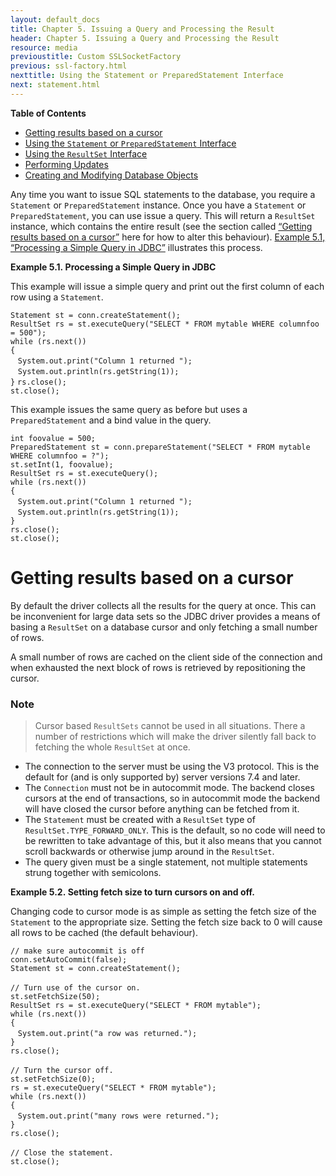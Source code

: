 ```yaml
---
layout: default_docs
title: Chapter 5. Issuing a Query and Processing the Result
header: Chapter 5. Issuing a Query and Processing the Result
resource: media
previoustitle: Custom SSLSocketFactory
previous: ssl-factory.html
nexttitle: Using the Statement or PreparedStatement Interface
next: statement.html
---
```


**Table of Contents**

* [Getting results based on a cursor](query.html#query-with-cursor)
* [Using the `Statement` or `PreparedStatement` Interface](statement.html)
* [Using the `ResultSet` Interface](resultset.html)
* [Performing Updates](update.html)
* [Creating and Modifying Database Objects](ddl.html)

Any time you want to issue SQL statements to the database, you require a `Statement`
or `PreparedStatement` instance. Once you have a `Statement` or `PreparedStatement`,
you can use issue a query. This will return a `ResultSet` instance, which contains
the entire result (see the section called [“Getting results based on a cursor”](query.html#query-with-cursor)
here for how to alter this behaviour). [Example 5.1, “Processing a Simple Query in JDBC”](query.html#query-example)
illustrates this process.

<a name="query-example"></a>
**Example 5.1. Processing a Simple Query in JDBC**

This example will issue a simple query and print out the first column of each
row using a `Statement`.

`Statement st = conn.createStatement();`  
`ResultSet rs = st.executeQuery("SELECT * FROM mytable WHERE columnfoo = 500");`  
`while (rs.next())`  
`{`  
&nbsp;&nbsp;&nbsp;`System.out.print("Column 1 returned ");`  
&nbsp;&nbsp;&nbsp;`System.out.println(rs.getString(1));`  
`}`
`rs.close();`  
`st.close();`  

This example issues the same query as before but uses a `PreparedStatement` and
a bind value in the query.

`int foovalue = 500;`  
`PreparedStatement st = conn.prepareStatement("SELECT * FROM mytable WHERE columnfoo = ?");`  
`st.setInt(1, foovalue);`  
`ResultSet rs = st.executeQuery();`  
`while (rs.next())`  
`{`  
&nbsp;&nbsp;&nbsp;`System.out.print("Column 1 returned ");`  
&nbsp;&nbsp;&nbsp;`System.out.println(rs.getString(1));`  
`}`  
`rs.close();`  
`st.close();`  

<a name="query-with-cursor"></a>
# Getting results based on a cursor

By default the driver collects all the results for the query at once. This can
be inconvenient for large data sets so the JDBC driver provides a means of basing
a `ResultSet` on a database cursor and only fetching a small number of rows.

A small number of rows are cached on the client side of the connection and when
exhausted the next block of rows is retrieved by repositioning the cursor.

### Note

> Cursor based `ResultSets` cannot be used in all situations. There a number of
  restrictions which will make the driver silently fall back to fetching the
  whole `ResultSet` at once.

* The connection to the server must be using the V3 protocol. This is the default
	for (and is only supported by) server versions 7.4 and later.
* The `Connection` must not be in autocommit mode. The backend closes cursors at
	the end of transactions, so in autocommit mode the backend will have
	closed the cursor before anything can be fetched from it.
* The `Statement` must be created with a `ResultSet` type of `ResultSet.TYPE_FORWARD_ONLY`.
	This is the default, so no code will need to be rewritten to take advantage
	of this, but it also means that you cannot scroll backwards or otherwise
	jump around in the `ResultSet`.
* The query given must be a single statement, not multiple statements strung
	together with semicolons.

<a name="fetchsize-example"></a>
**Example 5.2. Setting fetch size to turn cursors on and off.**

Changing code to cursor mode is as simple as setting the fetch size of the
`Statement` to the appropriate size. Setting the fetch size back to 0 will cause
all rows to be cached (the default behaviour).

`// make sure autocommit is off`  
`conn.setAutoCommit(false);`  
`Statement st = conn.createStatement();`<br /><br />
`// Turn use of the cursor on.`  
`st.setFetchSize(50);`  
`ResultSet rs = st.executeQuery("SELECT * FROM mytable");`  
`while (rs.next())`  
`{`  
&nbsp;&nbsp;&nbsp;`System.out.print("a row was returned.");`  
`}`  
`rs.close();`<br /><br />
`// Turn the cursor off.`  
`st.setFetchSize(0);`  
`rs = st.executeQuery("SELECT * FROM mytable");`  
`while (rs.next())`  
`{`  
&nbsp;&nbsp;&nbsp;`System.out.print("many rows were returned.");`  
`}`  
`rs.close();`<br /><br />
`// Close the statement.`  
`st.close();`